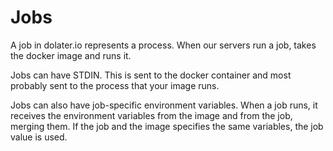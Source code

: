 # Jobs

A job in dolater.io represents a process. When our servers run a job, takes the docker image and runs it.

Jobs can have STDIN. This is sent to the docker container and most probably sent to the process that your image runs.

Jobs can also have job-specific environment variables. When a job runs, it receives the environment variables from the image and from the job, merging them. If the job and the image specifies the same variables, the job value is used.


